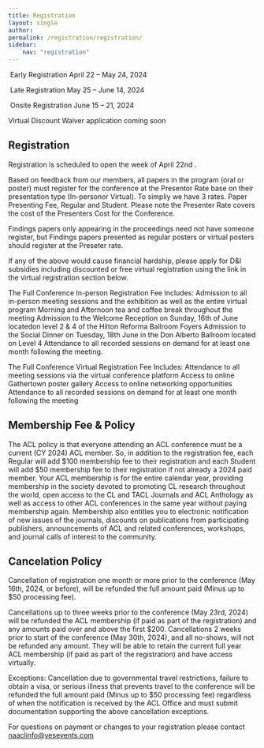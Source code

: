 ```yaml
---
title: Registration
layout: single
author: 
permalink: /registration/registration/
sidebar:
    nav: "registration"
---
```


 Early Registration April 22 – May 24, 2024

 Late Registration May 25 – June 14, 2024

 Onsite Registration June 15 – 21, 2024

 Virtual Discount Waiver application coming soon

## Registration

Registration is scheduled to open the week of April 22nd .

Based on feedback from our members, all papers in the program (oral or poster) must register for the conference at the Presentor Rate base on their presentation type (In-personor Virtual). To simpliy we have 3 rates. Paper Presenting Fee, Regular and Student. Please note the Presenter Rate covers the cost of the Presenters Cost for the Conference.

Findings papers only appearing in the proceedings need not have someone register, but Findings papers presented as regular posters or virtual posters should register at the Preseter rate.

If any of the above would cause financial hardship, please apply for D&I subsidies including discounted or free virtual registration using the link in the virtual registration section below.

The Full Conference In-person Registration Fee Includes:
Admission to all in-person meeting sessions and the exhibition as well as the entire virtual program
Morning and Afternoon tea and coffee break throughout the meeting
Admission to the Welcome Reception on Sunday, 16th of June locatedon level 2 & 4 of the Hilton Reforma Ballroom Foyers
Admission to the Social Dinner on Tuesday, 18th June in the Don Alberto Ballroom located on Level 4 Attendance to all recorded sessions on demand for at least one month following the meeting.

The Full Conference Virtual Registration Fee Includes:
Attendance to all meeting sessions via the virtual conference platform
Access to online Gathertown poster gallery
Access to online networking opportunities
Attendance to all recorded sessions on demand for at least one month following the meeting

## Membership Fee & Policy

The ACL policy is that everyone attending an ACL conference must be a current (CY 2024) ACL member. So, in addition to the registration fee, each Regular will add $100 membership fee to their registration and each Student will add $50 membership fee to their registration if not already a 2024 paid member. Your ACL membership is for the entire calendar year, providing membership in the society devoted to promoting CL research throughout the world, open access to the CL and TACL Journals and ACL Anthology as well as access to other ACL conferences in the same year without paying membership again. Membership also entitles you to electronic notification of new issues of the journals, discounts on publications from participating publishers, announcements of ACL and related conferences, workshops, and journal calls of interest to the community.

## Cancelation Policy


Cancellation of registration one month or more prior to the conference (May 16th, 2024, or before), will be refunded the full amount paid (Minus up to $50 processing fee).

Cancellations up to three weeks prior to the conference (May 23rd, 2024) will be refunded the ACL membership (if paid as part of the registration) and any amounts paid over and above the first $200. Cancellations 2 weeks prior to start of the conference (May 30th, 2024), and all no-shows, will not be refunded any amount. They will be able to retain the current full year ACL membership (if paid as part of the registration) and have access virtually.

Exceptions: Cancellation due to governmental travel restrictions, failure to obtain a visa, or serious illness that prevents travel to the conference will be refunded the full amount paid (Minus up to $50 processing fee) regardless of when the notification is received by the ACL Office and must submit documentation supporting the above cancellation exceptions.



For questions on payment or changes to your registration please contact [naaclinfo@yesevents.com](naaclinfo@yesevents.com)